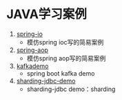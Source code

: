 # JAVA学习案例

1. [spring-io](spring-ioc)
    * 模仿spring ioc写的简易案例
2. [spring-aop](spring-aop)
    * 模仿spring aop写的简易案例
3. [kafkademo](kafkademo)
    * spring boot kafka demo
4. [sharding-jdbc-demo](sharding-jdbc-demo)
    * sharding-jdbc demo：sharding
